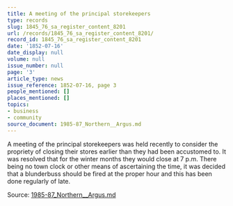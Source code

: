 ```yaml
---
title: A meeting of the principal storekeepers
type: records
slug: 1845_76_sa_register_content_8201
url: /records/1845_76_sa_register_content_8201/
record_id: 1845_76_sa_register_content_8201
date: '1852-07-16'
date_display: null
volume: null
issue_number: null
page: '3'
article_type: news
issue_reference: 1852-07-16, page 3
people_mentioned: []
places_mentioned: []
topics:
- business
- community
source_document: 1985-87_Northern__Argus.md
---
```


A meeting of the principal storekeepers was held recently to consider the propriety of closing their stores earlier than they had been accustomed to.  It was resolved that for the winter months they would close at 7 p.m.  There being no town clock or other means of ascertaining the time, it was decided that a blunderbuss should be fired at the proper hour and this has been done regularly of late.

Source: [1985-87_Northern__Argus.md](/downloads/markdown/1985-87_Northern__Argus.md)
